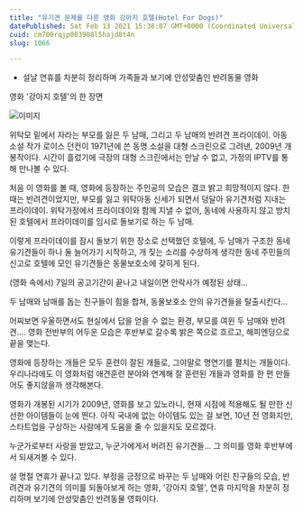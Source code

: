 ```yaml
---
title: "유기견 문제를 다룬 영화 강아지 호텔(Hotel For Dogs)"
datePublished: Sat Feb 13 2021 15:38:07 GMT+0000 (Coordinated Universal Time)
cuid: cm700rqjp003908l5hajd8t4n
slug: 1066

---
```



- 설날 연휴를 차분히 정리하며 가족들과 보기에 안성맞춤인 반려동물 영화

영화 '강아지 호텔'의 한 장면

![이미지](https://cdn.hashnode.com/res/hashnode/image/upload/v1739250379378/c2364039-49ae-4bf2-9005-88c74e561409.jpeg)

위탁모 밑에서 자라는 부모를 잃은 두 남매, 그리고 두 남매의 반려견 프라이데이. 아동소설 작가 로이스 던컨이 1971년에 쓴 동명 소설을 대형 스크린으로 그려낸, 2009년 개봉작이다. 시간이 흘렀기에 극장의 대형 스크린에서는 만날 수 없고, 가정의 IPTV를 통해 만나볼 수 있다.

처음 이 영화를 볼 때, 영화에 등장하는 주인공의 모습은 결코 밝고 희망적이지 않다. 한때는 반려견이었지만, 부모를 잃고 위탁아동 신세가 되면서 덩달아 유기견처럼 지내는 프라이데이. 위탁가정에서 프라이데이와 함께 지낼 수 없어, 동네에 사용하지 않고 방치된 호텔에서 프라이데이를 임시로 돌보기로 하는 두 남매.

이렇게 프라이데이를 잠시 돌보기 위한 장소로 선택했던 호텔에, 두 남매가 구조한 동네 유기견들이 하나 둘 늘어가기 시작하고, 개 짖는 소리를 수상하게 생각한 동네 주민들의 신고로 호텔에 모인 유기견들은 동물보호소에 갖히게 된다.

(영화 속에서) 7일의 공고기간이 끝나고 내일이면 안락사가 예정된 상태...

두 남매와 남매를 돕는 친구들이 힘을 합쳐, 동물보호소 안의 유기견들을 탈출시킨다...

어찌보면 우울하면서도 현실에서 답을 얻을 수 없는 환경, 부모를 여윈 두 남매와 반려견.... 영화 전반부의 어두운 모습은 후반부로 갈수록 밝은 쪽으로 흐르고, 해피엔딩으로 끝을 맺는다.

영화에 등장하는 개들은 모두 훈련이 잘된 개들로, 그야말로 명연기를 펼치는 개들이다. 우리나라에도 이 영화처럼 애견훈련 분야와 연계해 잘 훈련된 개들과 영화를 한 편 만들어도 좋지않을까 생각해본다.

영화가 개봉된 시기가 2009년, 영화를 보고 있노라니, 현재 시점에 적용해도 될 만한 신선한 아이템들이 눈에 띈다. 아직 국내에 없는 아이템도 있는 걸 보면, 10년 전 영화지만, 스타트업을 구상하는 사람에게 도움을 줄 수 있을지도 모르겠다.

누군가로부터 사랑을 받았고, 누군가에게서 버려진 유기견들... 그 의미를 영화 후반부에서 되새겨볼 수 있다.

설 명절 연휴가 끝나고 있다. 부정을 긍정으로 바꾸는 두 남매와 어린 친구들의 모습, 반려견과 유기견의 의미를 되돌아보게 하는 영화, '강아지 호텔', 연휴 마지막을 차분히 정리하며 보기에 안성맞춤인 반려동물 영화이다.